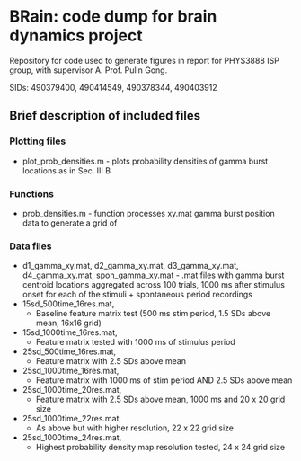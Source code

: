 # BRain: code dump for brain dynamics project

Repository for code used to generate figures in report for PHYS3888 ISP group, with supervisor A. Prof. Pulin Gong.

SIDs: 490379400, 490414549, 490378344, 490403912

## Brief description of included files

### Plotting files
* plot_prob_densities.m - plots probability densities of gamma burst locations as in Sec. III B

### Functions
* prob_densities.m - function processes xy.mat gamma burst position data to generate a grid of 

### Data files
* d1_gamma_xy.mat, d2_gamma_xy.mat, d3_gamma_xy.mat, d4_gamma_xy.mat, spon_gamma_xy.mat - .mat files with gamma burst centroid locations aggregated across 100 trials, 1000 ms after stimulus onset for each of the stimuli + spontaneous period recordings
* 15sd_500time_16res.mat,
  * Baseline feature matrix test (500 ms stim period, 1.5 SDs above mean, 16x16 grid)
* 15sd_1000time_16res.mat,   
  * Feature matrix tested with 1000 ms of stimulus period
* 25sd_500time_16res.mat,
  * Feature matrix with 2.5 SDs above mean
* 25sd_1000time_16res.mat,
  * Feature matrix with 1000 ms of stim period AND 2.5 SDs above mean
* 25sd_1000time_20res.mat,
  * Feature matrix with 2.5 SDs above mean, 1000 ms and 20 x 20 grid size
* 25sd_1000time_22res.mat,
  * As above but with higher resolution, 22 x 22 grid size
* 25sd_1000time_24res.mat,
  * Highest probability density map resolution tested, 24 x 24 grid size

